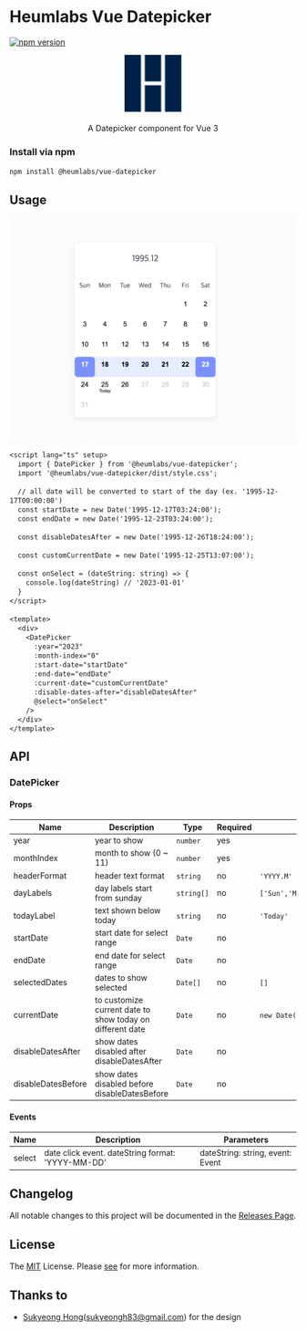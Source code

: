 # Heumlabs Vue Datepicker

[![npm version](https://badge.fury.io/js/%40heumlabs%2Fvue-datepicker.svg)](https://badge.fury.io/js/%40heumlabs%2Fvue-datepicker)


<p align="center">
      <img alt="Heumlabs Vue Datepicker" width="100" src="https://github.com/heumlabs/heum-vue-datepicker/blob/main/docs/logo.svg?raw=true">
    <br><br>
    A Datepicker component for Vue 3
</p>

### Install via npm

```
npm install @heumlabs/vue-datepicker
```


## Usage

![Usage](https://github.com/heumlabs/heum-vue-datepicker/blob/main/docs/usage.png?raw=true)

```vue
<script lang="ts" setup>
  import { DatePicker } from '@heumlabs/vue-datepicker';
  import '@heumlabs/vue-datepicker/dist/style.css';
  
  // all date will be converted to start of the day (ex. '1995-12-17T00:00:00')
  const startDate = new Date('1995-12-17T03:24:00');
  const endDate = new Date('1995-12-23T03:24:00');
  
  const disableDatesAfter = new Date('1995-12-26T18:24:00');
  
  const customCurrentDate = new Date('1995-12-25T13:07:00');
  
  const onSelect = (dateString: string) => {
    console.log(dateString) // '2023-01-01'
  }
</script>

<template>
  <div>
    <DatePicker
      :year="2023"
      :month-index="0"
      :start-date="startDate"
      :end-date="endDate"
      :current-date="customCurrentDate"
      :disable-dates-after="disableDatesAfter"
      @select="onSelect"
    />
  </div>
</template>
```

## API
### DatePicker
#### Props
| Name               | Description                                               | Type     | Required | Default                                       |
|--------------------|-----------------------------------------------------------|----------|----------|-----------------------------------------------|
| year               | year to show                                              | `number`  | yes      |                                               |
| monthIndex         | month to show (0 ~ 11)                                    | `number`  | yes      |                                               |
| headerFormat       | header text format                                        | `string`  | no       | `'YYYY.M'               `                     |
| dayLabels          | day labels start from sunday                              | `string[]` | no       | `['Sun','Mon','Tue','Wed','Thu','Fri','Sat']` |
| todayLabel         | text shown below today                                    | `string`  | no       | `'Today'`                                         |
| startDate          | start date for select range                               | `Date`    | no       |                                               |
| endDate            | end date for select range                                 | `Date`    | no       |                                               |
| selectedDates      | dates to show selected                                    | `Date[]`  | no       | `[]`                                            |
| currentDate        | to customize current date to show today on different date | `Date`    | no       | `new Date()`                                    |
| disableDatesAfter  | show dates disabled after disableDatesAfter               | `Date`     | no       |                                               |
| disableDatesBefore | show dates disabled before disableDatesBefore             | `Date`     | no       |                                               |

#### Events
| Name   | Description                                       | Parameters                        |
|--------|---------------------------------------------------|-----------------------------------|
| select | date click event. dateString format: 'YYYY-MM-DD' | dateString:  string, event: Event |

## Changelog

All notable changes to this project will be documented in the [Releases Page](https://github.com/heumlabs/heum-vue-datepicker/releases).

## License

The [MIT](LICENSE) License. Please [see](http://opensource.org/licenses/MIT) for more information.

## Thanks to
- [Sukyeong Hong](https://sueh712.myportfolio.com)(sukyeongh83@gmail.com) for the design
